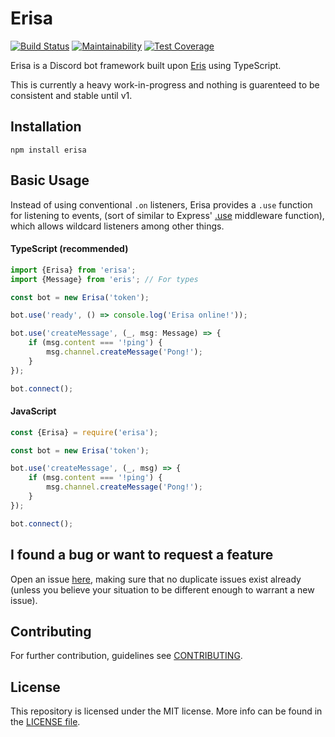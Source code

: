 # Erisa
[![Build Status](https://travis-ci.org/erisaaa/erisa.svg?branch=master)](https://travis-ci.org/erisaaa/erisa)
[![Maintainability](https://api.codeclimate.com/v1/badges/fd31f3df82c2b19d9413/maintainability)](https://codeclimate.com/github/erisaaa/erisa/maintainability)
[![Test Coverage](https://api.codeclimate.com/v1/badges/fd31f3df82c2b19d9413/test_coverage)](https://codeclimate.com/github/erisaaa/erisa/test_coverage)

Erisa is a Discord bot framework built upon [Eris](https://github.com/abalabahaha/eris) using TypeScript.

This is currently a heavy work-in-progress and nothing is guarenteed to be consistent and stable until v1.

## Installation
```
npm install erisa
```

## Basic Usage
Instead of using conventional `.on` listeners, Erisa provides a `.use` function for listening to events, (sort of similar to Express' [.use](http://expressjs.com/en/4x/api.html#app.use) middleware function), which allows wildcard listeners among other things.

#### TypeScript (recommended)
```ts
import {Erisa} from 'erisa';
import {Message} from 'eris'; // For types

const bot = new Erisa('token');

bot.use('ready', () => console.log('Erisa online!'));

bot.use('createMessage', (_, msg: Message) => {
    if (msg.content === '!ping') {
        msg.channel.createMessage('Pong!');
    }
});

bot.connect();
```

#### JavaScript
```js
const {Erisa} = require('erisa');

const bot = new Erisa('token');

bot.use('createMessage', (_, msg) => {
    if (msg.content === '!ping') {
        msg.channel.createMessage('Pong!');
    }
});

bot.connect();
```

## I found a bug or want to request a feature
Open an issue [here](https://github.com/Ovyerus/erisa/issues), making sure that no duplicate issues exist already (unless you believe your situation to be different enough to warrant a new issue).

## Contributing
For further contribution, guidelines see [CONTRIBUTING](.github/CONTRIBUTING.md).

## License
This repository is licensed under the MIT license. More info can be found in the [LICENSE file](/LICENSE).

